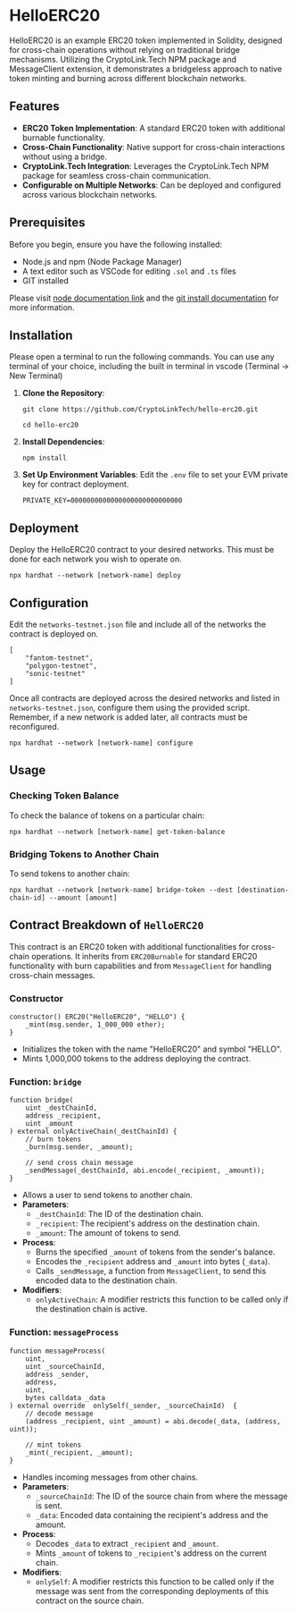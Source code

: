 # HelloERC20

HelloERC20 is an example ERC20 token implemented in Solidity, designed for cross-chain operations without relying on traditional bridge mechanisms. Utilizing the CryptoLink.Tech NPM package and MessageClient extension, it demonstrates a bridgeless approach to native token minting and burning across different blockchain networks.

## Features

- **ERC20 Token Implementation**: A standard ERC20 token with additional burnable functionality.
- **Cross-Chain Functionality**: Native support for cross-chain interactions without using a bridge.
- **CryptoLink.Tech Integration**: Leverages the CryptoLink.Tech NPM package for seamless cross-chain communication.
- **Configurable on Multiple Networks**: Can be deployed and configured across various blockchain networks.

## Prerequisites

Before you begin, ensure you have the following installed:
- Node.js and npm (Node Package Manager)
- A text editor such as VSCode for editing `.sol` and `.ts` files
- GIT installed

Please visit [node documentation link](https://docs.npmjs.com/downloading-and-installing-node-js-and-npm) and the [git install documentation](https://git-scm.com/book/en/v2/Getting-Started-Installing-Git) for more information.
  

## Installation

Please open a terminal to run the following commands. You can use any terminal of your choice, including the built in terminal in vscode (Terminal -> New Terminal)

1. **Clone the Repository**: 
   ```
   git clone https://github.com/CryptoLinkTech/hello-erc20.git
   ```

   ```
   cd hello-erc20
   ```

2. **Install Dependencies**:
   ```
   npm install
   ```

3. **Set Up Environment Variables**:
   Edit the `.env` file to set your EVM private key for contract deployment.
    ```
    PRIVATE_KEY=0000000000000000000000000000
    ```

## Deployment

Deploy the HelloERC20 contract to your desired networks. This must be done for each network you wish to operate on.

```
npx hardhat --network [network-name] deploy
```

## Configuration

Edit the `networks-testnet.json` file and include all of the networks the contract is deployed on.

```
[
    "fantom-testnet",
    "polygon-testnet",
    "sonic-testnet"
]
```

Once all contracts are deployed across the desired networks and listed in `networks-testnet.json`, configure them using the provided script. Remember, if a new network is added later, all contracts must be reconfigured.

```
npx hardhat --network [network-name] configure
```

## Usage

### Checking Token Balance

To check the balance of tokens on a particular chain:

```
npx hardhat --network [network-name] get-token-balance
```

### Bridging Tokens to Another Chain

To send tokens to another chain:

```
npx hardhat --network [network-name] bridge-token --dest [destination-chain-id] --amount [amount]
```

## Contract Breakdown of `HelloERC20`

This contract is an ERC20 token with additional functionalities for cross-chain operations. It inherits from `ERC20Burnable` for standard ERC20 functionality with burn capabilities and from `MessageClient` for handling cross-chain messages.

### Constructor

```solidity
constructor() ERC20("HelloERC20", "HELLO") {
    _mint(msg.sender, 1_000_000 ether);
}
```

- Initializes the token with the name "HelloERC20" and symbol "HELLO".
- Mints 1,000,000 tokens to the address deploying the contract.

### Function: `bridge`

```solidity
function bridge(
    uint _destChainId, 
    address _recipient, 
    uint _amount
) external onlyActiveChain(_destChainId) {
    // burn tokens
    _burn(msg.sender, _amount);

    // send cross chain message
    _sendMessage(_destChainId, abi.encode(_recipient, _amount));
}
```

- Allows a user to send tokens to another chain.
- **Parameters**:
  - `_destChainId`: The ID of the destination chain.
  - `_recipient`: The recipient's address on the destination chain.
  - `_amount`: The amount of tokens to send.
- **Process**:
  - Burns the specified `_amount` of tokens from the sender's balance.
  - Encodes the `_recipient` address and `_amount` into bytes (`_data`).
  - Calls `_sendMessage`, a function from `MessageClient`, to send this encoded data to the destination chain.
- **Modifiers**:
  - `onlyActiveChain`: A modifier restricts this function to be called only if the destination chain is active.

### Function: `messageProcess`

```solidity
function messageProcess(
    uint, 
    uint _sourceChainId, 
    address _sender, 
    address, 
    uint, 
    bytes calldata _data
) external override  onlySelf(_sender, _sourceChainId)  {
    // decode message
    (address _recipient, uint _amount) = abi.decode(_data, (address, uint));

    // mint tokens
    _mint(_recipient, _amount);
}
```

- Handles incoming messages from other chains.
- **Parameters**:
  - `_sourceChainId`: The ID of the source chain from where the message is sent.
  - `_data`: Encoded data containing the recipient's address and the amount.
- **Process**:
  - Decodes `_data` to extract `_recipient` and `_amount`.
  - Mints `_amount` of tokens to `_recipient`'s address on the current chain.
- **Modifiers**:
  - `onlySelf`: A modifier restricts this function to be called only if the message was sent from the corresponding deployments of this contract on the source chain.
